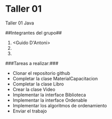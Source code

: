 # Taller 01
Taller 01 Java

##Integrantes del grupo##
1. <Guido D'Antoni>
2. <Ever Godoy>
3. <Axel Bellmann>

###Tareas a realizar:###
*	Clonar el repositorio github
*	Completar la clase MaterialCapacitacion
*	Completar la clase Libro
*	Crear la clase Video
*	Implementar la interface Biblioteca
*	Implementar la interface Ordenable
*	Implementar los algoritmos de ordenamiento
*	Enviar el trabajo
